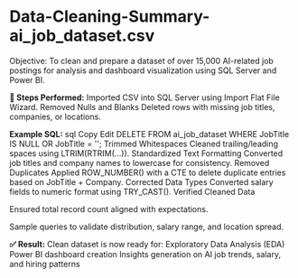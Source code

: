 # Data-Cleaning-Summary-ai_job_dataset.csv
Objective:
To clean and prepare a dataset of over 15,000 AI-related job postings for analysis and dashboard visualization using SQL Server and Power BI.

**🧾 Steps Performed:**
Imported CSV into SQL Server using Import Flat File Wizard.
Removed Nulls and Blanks
Deleted rows with missing job titles, companies, or locations.

**Example SQL:**
sql
Copy
Edit
DELETE FROM ai_job_dataset WHERE JobTitle IS NULL OR JobTitle = '';
Trimmed Whitespaces
Cleaned trailing/leading spaces using LTRIM(RTRIM(...)).
Standardized Text Formatting
Converted job titles and company names to lowercase for consistency.
Removed Duplicates
Applied ROW_NUMBER() with a CTE to delete duplicate entries based on JobTitle + Company.
Corrected Data Types
Converted salary fields to numeric format using TRY_CAST().
Verified Cleaned Data

Ensured total record count aligned with expectations.

Sample queries to validate distribution, salary range, and location spread.

**✅ Result:**
Clean dataset is now ready for:
Exploratory Data Analysis (EDA)
Power BI dashboard creation
Insights generation on AI job trends, salary, and hiring patterns
